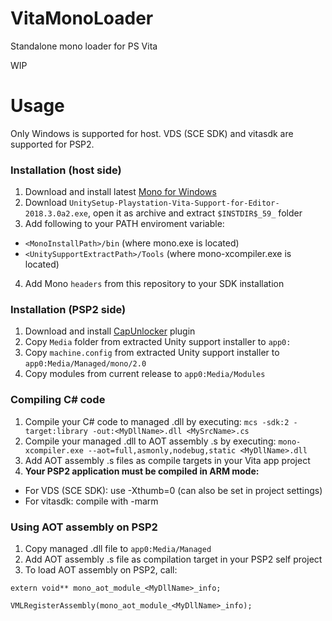 # VitaMonoLoader
Standalone mono loader for PS Vita

WIP

# Usage
Only Windows is supported for host. VDS (SCE SDK) and vitasdk are supported for PSP2.
### Installation (host side)
1. Download and install latest [Mono for Windows](https://www.mono-project.com/download/stable/)
2. Download ```UnitySetup-Playstation-Vita-Support-for-Editor-2018.3.0a2.exe```, open it as archive and extract ```$INSTDIR$_59_``` folder
3. Add following to your PATH enviroment variable:
- ```<MonoInstallPath>/bin``` (where mono.exe is located)
- ```<UnitySupportExtractPath>/Tools``` (where mono-xcompiler.exe is located)
4. Add Mono ```headers``` from this repository to your SDK installation
### Installation (PSP2 side)
1. Download and install [CapUnlocker](https://github.com/GrapheneCt/CapUnlocker) plugin
1. Copy ```Media``` folder from extracted Unity support installer to ```app0:```
2. Copy ```machine.config``` from extracted Unity support installer to ```app0:Media/Managed/mono/2.0```
3. Copy modules from current release to ```app0:Media/Modules```
### Compiling C# code
1. Compile your C# code to managed .dll by executing: ```mcs -sdk:2 -target:library -out:<MyDllName>.dll <MySrcName>.cs```
2. Compile your managed .dll to AOT assembly .s by executing: ```mono-xcompiler.exe --aot=full,asmonly,nodebug,static <MyDllName>.dll```
3. Add AOT assembly .s files as compile targets in your Vita app project
4. __Your PSP2 application must be compiled in ARM mode:__
- For VDS (SCE SDK): use -Xthumb=0 (can also be set in project settings)
- For vitasdk: compile with -marm
### Using AOT assembly on PSP2
1. Copy managed .dll file to ```app0:Media/Managed```
2. Add AOT assembly .s file as compilation target in your PSP2 self project
3. To load AOT assembly on PSP2, call:
```
extern void** mono_aot_module_<MyDllName>_info;

VMLRegisterAssembly(mono_aot_module_<MyDllName>_info);
```
